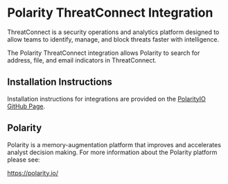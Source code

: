 # Polarity ThreatConnect Integration

ThreatConnect is a security operations and analytics platform designed to allow teams to identify, manage, and block threats faster with intelligence.

The Polarity ThreatConnect integration allows Polarity to search for address, file, and email indicators in ThreatConnect.

## Installation Instructions

Installation instructions for integrations are provided on the [PolarityIO GitHub Page](https://polarityio.github.io/).

## Polarity

Polarity is a memory-augmentation platform that improves and accelerates analyst decision making.  For more information about the Polarity platform please see:

https://polarity.io/

